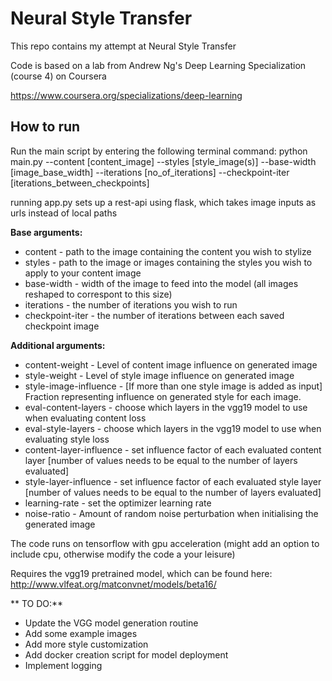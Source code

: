 # Neural Style Transfer
This repo contains my attempt at Neural Style Transfer

Code is based on a lab from Andrew Ng's Deep Learning Specialization (course 4) on Coursera

https://www.coursera.org/specializations/deep-learning


## How to run

Run the main script by entering the following terminal command: 
python main.py --content [content_image] --styles [style_image(s)] --base-width [image_base_width] --iterations [no_of_iterations] --checkpoint-iter [iterations_between_checkpoints]

running app.py sets up a rest-api using flask, which takes image inputs as urls instead of local paths

**Base arguments:**

- content - path to the image containing the content you wish to stylize
- styles - path to the image or images containing the styles you wish to apply to your content image
- base-width - width of the image to feed into the model (all images reshaped to correspont to this size)
- iterations - the number of iterations you wish to run
- checkpoint-iter - the number of iterations between each saved checkpoint image

**Additional arguments:**
- content-weight - Level of content image influence on generated image
- style-weight - Level of style image influence on generated image
- style-image-influence - [If more than one style image is added as input] Fraction representing influence on generated style for each image.
- eval-content-layers - choose which layers in the vgg19 model to use when evaluating content loss
- eval-style-layers - choose which layers in the vgg19 model to use when evaluating style loss
- content-layer-influence - set influence factor of each evaluated content layer [number of values needs to be equal to the number of layers evaluated]
- style-layer-influence - set influence factor of each evaluated style layer [number of values needs to be equal to the number of layers evaluated]
- learning-rate - set the optimizer learning rate
- noise-ratio - Amount of random noise perturbation when initialising the generated image

The code runs on tensorflow with gpu acceleration (might add an option to include cpu, otherwise modify the code a your leisure)

Requires the vgg19 pretrained model, which can be found here:
http://www.vlfeat.org/matconvnet/models/beta16/


** TO DO:**
- Update the VGG model generation routine
- Add some example images
- Add more style customization
- Add docker creation script for model deployment
- Implement logging
